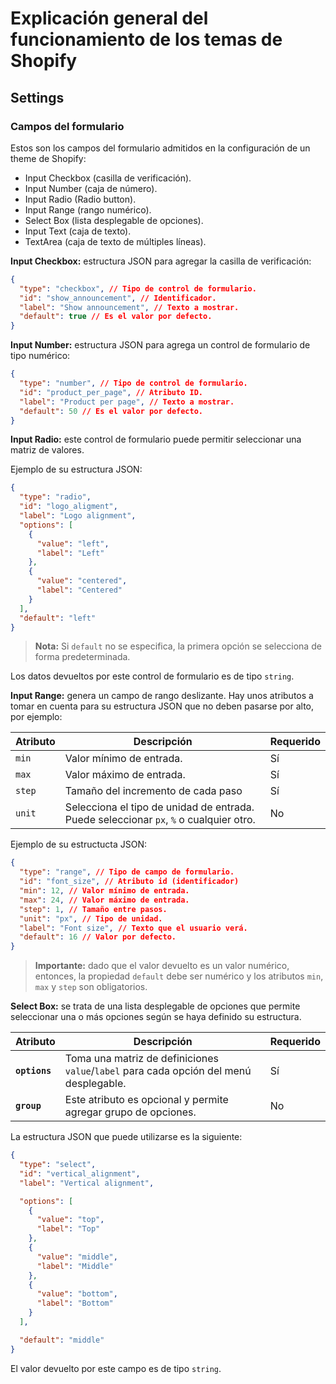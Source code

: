 # Explicación general del funcionamiento de los temas de Shopify

## Settings

### Campos del formulario

Estos son los campos del formulario admitidos en la
configuración de un theme de Shopify:

- Input Checkbox (casilla de verificación).
- Input Number (caja de número).
- Input Radio (Radio button). 
- Input Range (rango numérico).
- Select Box (lista desplegable de opciones).
- Input Text (caja de texto).
- TextArea (caja de texto de múltiples líneas).

**Input Checkbox:** estructura JSON para agregar la casilla de verificación:

```json
{
  "type": "checkbox", // Tipo de control de formulario.
  "id": "show_announcement", // Identificador.
  "label": "Show announcement", // Texto a mostrar.
  "default": true // Es el valor por defecto.
}
```

**Input Number:** estructura JSON para agrega un control de formulario de tipo numérico:

```json
{
  "type": "number", // Tipo de control de formulario.
  "id": "product_per_page", // Atributo ID.
  "label": "Product per page", // Texto a mostrar.
  "default": 50 // Es el valor por defecto.
}
```

**Input Radio:** este control de formulario puede permitir seleccionar una matriz de valores.

Ejemplo de su estructura JSON:

```json
{
  "type": "radio",
  "id": "logo_aligment",
  "label": "Logo alignment",
  "options": [
    {
      "value": "left",
      "label": "Left"
    },
    {
      "value": "centered",
      "label": "Centered"
    }
  ],
  "default": "left"
}
```

> **Nota:**
> Si `default` no se especifica, la primera opción se selecciona de forma predeterminada.

Los datos devueltos por este control de formulario es de tipo `string`.


**Input Range:** genera un campo de rango deslizante. Hay unos atributos a tomar en cuenta para su estructura JSON que no deben pasarse por alto, por ejemplo:

Atributo | Descripción | Requerido
|-|-|-|
`min`  | Valor mínimo de entrada. | Sí
`max`  | Valor máximo de entrada. | Sí
`step` | Tamaño del incremento de cada paso | Sí
`unit` | Selecciona el tipo de unidad de entrada. Puede seleccionar `px`, `%` o cualquier otro. | No

Ejemplo de su estructucta JSON:

```json
{
  "type": "range", // Tipo de campo de formulario.
  "id": "font_size", // Atributo id (identificador)
  "min": 12, // Valor mínimo de entrada.
  "max": 24, // Valor máximo de entrada.
  "step": 1, // Tamaño entre pasos.
  "unit": "px", // Tipo de unidad.
  "label": "Font size", // Texto que el usuario verá.
  "default": 16 // Valor por defecto.
}
```

> **Importante:** dado que el valor devuelto es un valor numérico, entonces, la propiedad `default` debe ser numérico y los atributos `min`, `max` y `step` son obligatorios.

**Select Box:** se trata de una lista desplegable de opciones que permite seleccionar una o más opciones según se haya definido su estructura.

| Atributo | Descripción | Requerido
|-|-|-|
**`options`** | Toma una matriz de definiciones `value`/`label` para cada opción del menú desplegable. | Sí
**`group`** | Este atributo es opcional y permite agregar grupo de opciones. | No

La estructura JSON que puede utilizarse es la siguiente:

```JSON
{
  "type": "select",
  "id": "vertical_alignment",
  "label": "Vertical alignment",

  "options": [
    {
      "value": "top",
      "label": "Top"
    },
    {
      "value": "middle",
      "label": "Middle"
    },
    {
      "value": "bottom",
      "label": "Bottom"
    }
  ],

  "default": "middle"
}
```

El valor devuelto por este campo es de tipo `string`.

